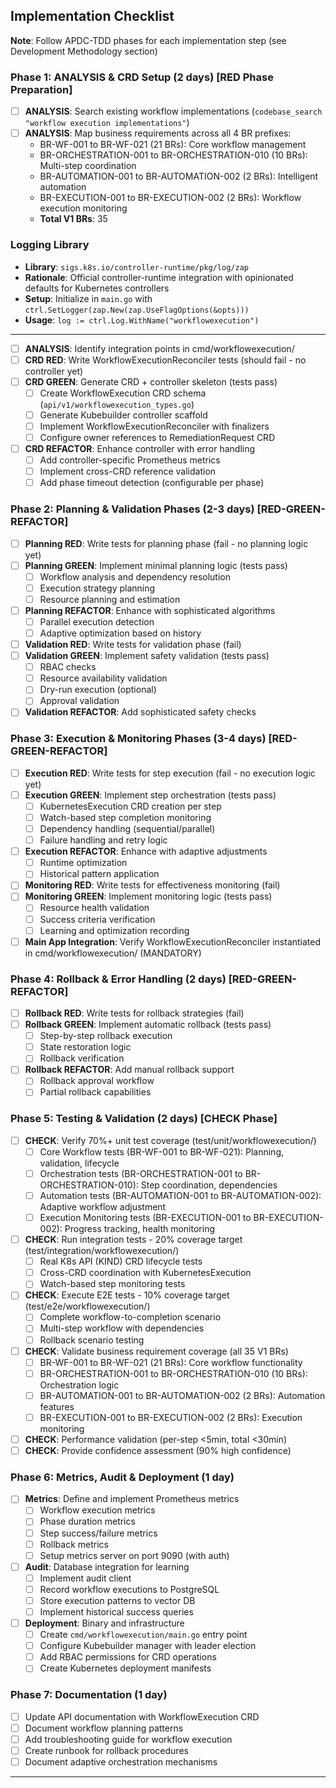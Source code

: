## Implementation Checklist

**Note**: Follow APDC-TDD phases for each implementation step (see Development Methodology section)

### Phase 1: ANALYSIS & CRD Setup (2 days) [RED Phase Preparation]

- [ ] **ANALYSIS**: Search existing workflow implementations (`codebase_search "workflow execution implementations"`)
- [ ] **ANALYSIS**: Map business requirements across all 4 BR prefixes:
  - BR-WF-001 to BR-WF-021 (21 BRs): Core workflow management
  - BR-ORCHESTRATION-001 to BR-ORCHESTRATION-010 (10 BRs): Multi-step coordination
  - BR-AUTOMATION-001 to BR-AUTOMATION-002 (2 BRs): Intelligent automation
  - BR-EXECUTION-001 to BR-EXECUTION-002 (2 BRs): Workflow execution monitoring
  - **Total V1 BRs**: 35

### Logging Library

- **Library**: `sigs.k8s.io/controller-runtime/pkg/log/zap`
- **Rationale**: Official controller-runtime integration with opinionated defaults for Kubernetes controllers
- **Setup**: Initialize in `main.go` with `ctrl.SetLogger(zap.New(zap.UseFlagOptions(&opts)))`
- **Usage**: `log := ctrl.Log.WithName("workflowexecution")`

---

- [ ] **ANALYSIS**: Identify integration points in cmd/workflowexecution/
- [ ] **CRD RED**: Write WorkflowExecutionReconciler tests (should fail - no controller yet)
- [ ] **CRD GREEN**: Generate CRD + controller skeleton (tests pass)
  - [ ] Create WorkflowExecution CRD schema (`api/v1/workflowexecution_types.go`)
  - [ ] Generate Kubebuilder controller scaffold
  - [ ] Implement WorkflowExecutionReconciler with finalizers
  - [ ] Configure owner references to RemediationRequest CRD
- [ ] **CRD REFACTOR**: Enhance controller with error handling
  - [ ] Add controller-specific Prometheus metrics
  - [ ] Implement cross-CRD reference validation
  - [ ] Add phase timeout detection (configurable per phase)

### Phase 2: Planning & Validation Phases (2-3 days) [RED-GREEN-REFACTOR]

- [ ] **Planning RED**: Write tests for planning phase (fail - no planning logic yet)
- [ ] **Planning GREEN**: Implement minimal planning logic (tests pass)
  - [ ] Workflow analysis and dependency resolution
  - [ ] Execution strategy planning
  - [ ] Resource planning and estimation
- [ ] **Planning REFACTOR**: Enhance with sophisticated algorithms
  - [ ] Parallel execution detection
  - [ ] Adaptive optimization based on history
- [ ] **Validation RED**: Write tests for validation phase (fail)
- [ ] **Validation GREEN**: Implement safety validation (tests pass)
  - [ ] RBAC checks
  - [ ] Resource availability validation
  - [ ] Dry-run execution (optional)
  - [ ] Approval validation
- [ ] **Validation REFACTOR**: Add sophisticated safety checks

### Phase 3: Execution & Monitoring Phases (3-4 days) [RED-GREEN-REFACTOR]

- [ ] **Execution RED**: Write tests for step execution (fail - no execution logic yet)
- [ ] **Execution GREEN**: Implement step orchestration (tests pass)
  - [ ] KubernetesExecution CRD creation per step
  - [ ] Watch-based step completion monitoring
  - [ ] Dependency handling (sequential/parallel)
  - [ ] Failure handling and retry logic
- [ ] **Execution REFACTOR**: Enhance with adaptive adjustments
  - [ ] Runtime optimization
  - [ ] Historical pattern application
- [ ] **Monitoring RED**: Write tests for effectiveness monitoring (fail)
- [ ] **Monitoring GREEN**: Implement monitoring logic (tests pass)
  - [ ] Resource health validation
  - [ ] Success criteria verification
  - [ ] Learning and optimization recording
- [ ] **Main App Integration**: Verify WorkflowExecutionReconciler instantiated in cmd/workflowexecution/ (MANDATORY)

### Phase 4: Rollback & Error Handling (2 days) [RED-GREEN-REFACTOR]

- [ ] **Rollback RED**: Write tests for rollback strategies (fail)
- [ ] **Rollback GREEN**: Implement automatic rollback (tests pass)
  - [ ] Step-by-step rollback execution
  - [ ] State restoration logic
  - [ ] Rollback verification
- [ ] **Rollback REFACTOR**: Add manual rollback support
  - [ ] Rollback approval workflow
  - [ ] Partial rollback capabilities

### Phase 5: Testing & Validation (2 days) [CHECK Phase]

- [ ] **CHECK**: Verify 70%+ unit test coverage (test/unit/workflowexecution/)
  - [ ] Core Workflow tests (BR-WF-001 to BR-WF-021): Planning, validation, lifecycle
  - [ ] Orchestration tests (BR-ORCHESTRATION-001 to BR-ORCHESTRATION-010): Step coordination, dependencies
  - [ ] Automation tests (BR-AUTOMATION-001 to BR-AUTOMATION-002): Adaptive workflow adjustment
  - [ ] Execution Monitoring tests (BR-EXECUTION-001 to BR-EXECUTION-002): Progress tracking, health monitoring
- [ ] **CHECK**: Run integration tests - 20% coverage target (test/integration/workflowexecution/)
  - [ ] Real K8s API (KIND) CRD lifecycle tests
  - [ ] Cross-CRD coordination with KubernetesExecution
  - [ ] Watch-based step monitoring tests
- [ ] **CHECK**: Execute E2E tests - 10% coverage target (test/e2e/workflowexecution/)
  - [ ] Complete workflow-to-completion scenario
  - [ ] Multi-step workflow with dependencies
  - [ ] Rollback scenario testing
- [ ] **CHECK**: Validate business requirement coverage (all 35 V1 BRs)
  - [ ] BR-WF-001 to BR-WF-021 (21 BRs): Core workflow functionality
  - [ ] BR-ORCHESTRATION-001 to BR-ORCHESTRATION-010 (10 BRs): Orchestration logic
  - [ ] BR-AUTOMATION-001 to BR-AUTOMATION-002 (2 BRs): Automation features
  - [ ] BR-EXECUTION-001 to BR-EXECUTION-002 (2 BRs): Execution monitoring
- [ ] **CHECK**: Performance validation (per-step <5min, total <30min)
- [ ] **CHECK**: Provide confidence assessment (90% high confidence)

### Phase 6: Metrics, Audit & Deployment (1 day)

- [ ] **Metrics**: Define and implement Prometheus metrics
  - [ ] Workflow execution metrics
  - [ ] Phase duration metrics
  - [ ] Step success/failure metrics
  - [ ] Rollback metrics
  - [ ] Setup metrics server on port 9090 (with auth)
- [ ] **Audit**: Database integration for learning
  - [ ] Implement audit client
  - [ ] Record workflow executions to PostgreSQL
  - [ ] Store execution patterns to vector DB
  - [ ] Implement historical success queries
- [ ] **Deployment**: Binary and infrastructure
  - [ ] Create `cmd/workflowexecution/main.go` entry point
  - [ ] Configure Kubebuilder manager with leader election
  - [ ] Add RBAC permissions for CRD operations
  - [ ] Create Kubernetes deployment manifests

### Phase 7: Documentation (1 day)

- [ ] Update API documentation with WorkflowExecution CRD
- [ ] Document workflow planning patterns
- [ ] Add troubleshooting guide for workflow execution
- [ ] Create runbook for rollback procedures
- [ ] Document adaptive orchestration mechanisms

---

